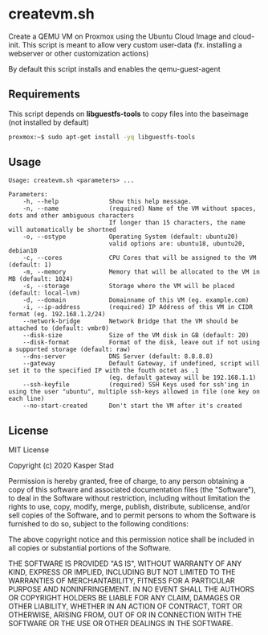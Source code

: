 # createvm.sh

Create a QEMU VM on Proxmox using the Ubuntu Cloud Image and cloud-init.
This script is meant to allow very custom user-data (fx. installing a webserver or other customization actions)

By default this script installs and enables the qemu-guest-agent

## Requirements

This script depends on **libguestfs-tools** to copy files into the baseimage (not installed by default)

```bash
proxmox:~$ sudo apt-get install -yq libguestfs-tools
```

## Usage

```
Usage: createvm.sh <parameters> ...

Parameters:
    -h, --help              Show this help message.
    -n, --name              (required) Name of the VM without spaces, dots and other ambiguous characters
                            If longer than 15 characters, the name will automatically be shortned
    -o, --ostype            Operating System (default: ubuntu20)
                            valid options are: ubuntu18, ubuntu20, debian10
    -c, --cores             CPU Cores that will be assigned to the VM (default: 1)
    -m, --memory            Memory that will be allocated to the VM in MB (default: 1024)
    -s, --storage           Storage where the VM will be placed (default: local-lvm)
    -d, --domain            Domainname of this VM (eg. example.com)
    -i, --ip-address        (required) IP Address of this VM in CIDR format (eg. 192.168.1.2/24)
    --network-bridge        Network Bridge that the VM should be attached to (default: vmbr0)
    --disk-size             Size of the VM disk in GB (default: 20)
    --disk-format           Format of the disk, leave out if not using a supported storage (default: raw)
    --dns-server            DNS Server (default: 8.8.8.8)
    --gateway               Default Gateway, if undefined, script will set it to the specified IP with the fouth octet as .1
                            (eg. default gateway will be 192.168.1.1)
    --ssh-keyfile           (required) SSH Keys used for ssh'ing in using the user "ubuntu", multiple ssh-keys allowed in file (one key on each line)
    --no-start-created      Don't start the VM after it's created
```

## License

MIT License

Copyright (c) 2020 Kasper Stad

Permission is hereby granted, free of charge, to any person obtaining a copy
of this software and associated documentation files (the "Software"), to deal
in the Software without restriction, including without limitation the rights
to use, copy, modify, merge, publish, distribute, sublicense, and/or sell
copies of the Software, and to permit persons to whom the Software is
furnished to do so, subject to the following conditions:

The above copyright notice and this permission notice shall be included in all
copies or substantial portions of the Software.

THE SOFTWARE IS PROVIDED "AS IS", WITHOUT WARRANTY OF ANY KIND, EXPRESS OR
IMPLIED, INCLUDING BUT NOT LIMITED TO THE WARRANTIES OF MERCHANTABILITY,
FITNESS FOR A PARTICULAR PURPOSE AND NONINFRINGEMENT. IN NO EVENT SHALL THE
AUTHORS OR COPYRIGHT HOLDERS BE LIABLE FOR ANY CLAIM, DAMAGES OR OTHER
LIABILITY, WHETHER IN AN ACTION OF CONTRACT, TORT OR OTHERWISE, ARISING FROM,
OUT OF OR IN CONNECTION WITH THE SOFTWARE OR THE USE OR OTHER DEALINGS IN THE
SOFTWARE.
